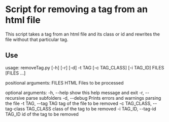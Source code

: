 # Script for removing a tag from an html file

This script takes a tag from an html file and its class or id and rewrites
the file without that particular tag.
 
## Use

usage: removeTag.py [-h] [-r] [-d] -t TAG [-c TAG_CLASS] [-i TAG_ID]
                    FILES [FILES ...]

positional arguments:
  FILES                 HTML Files to be processed

optional arguments:
  -h, --help            show this help message and exit
  -r, --recursive       parse subfolders
  -d, --debug           Prints errors and warnings parsing the file
  -t TAG, --tag TAG     tag of the file to be removed
  -c TAG_CLASS, --tag-class TAG_CLASS
                        class of the tag to be removed
  -i TAG_ID, --tag-id TAG_ID
                        id of the tag to be removed

